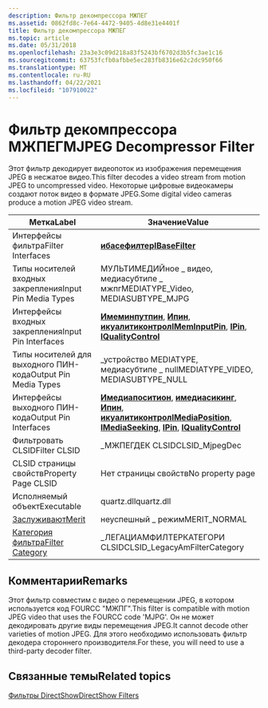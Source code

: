 ```yaml
---
description: Фильтр декомпрессора МЖПЕГ
ms.assetid: 0862fd8c-7e64-4472-9405-4d8e31e4401f
title: Фильтр декомпрессора МЖПЕГ
ms.topic: article
ms.date: 05/31/2018
ms.openlocfilehash: 23a3e3c09d218a83f5243bf6702d3b5fc3ae1c16
ms.sourcegitcommit: 63753fcfb0afbbe5ec283fb8316e62c2dc950f66
ms.translationtype: MT
ms.contentlocale: ru-RU
ms.lasthandoff: 04/22/2021
ms.locfileid: "107910022"
---
```

# <a name="mjpeg-decompressor-filter"></a><span data-ttu-id="d7979-103">Фильтр декомпрессора МЖПЕГ</span><span class="sxs-lookup"><span data-stu-id="d7979-103">MJPEG Decompressor Filter</span></span>

<span data-ttu-id="d7979-104">Этот фильтр декодирует видеопоток из изображения перемещения JPEG в несжатое видео.</span><span class="sxs-lookup"><span data-stu-id="d7979-104">This filter decodes a video stream from motion JPEG to uncompressed video.</span></span> <span data-ttu-id="d7979-105">Некоторые цифровые видеокамеры создают поток видео в формате JPEG.</span><span class="sxs-lookup"><span data-stu-id="d7979-105">Some digital video cameras produce a motion JPEG video stream.</span></span>



| <span data-ttu-id="d7979-106">Метка</span><span class="sxs-lookup"><span data-stu-id="d7979-106">Label</span></span> | <span data-ttu-id="d7979-107">Значение</span><span class="sxs-lookup"><span data-stu-id="d7979-107">Value</span></span> |
|------------------------------------------|----------------------------------------------------------------------------------------------------------------------------------------------------|
| <span data-ttu-id="d7979-108">Интерфейсы фильтра</span><span class="sxs-lookup"><span data-stu-id="d7979-108">Filter Interfaces</span></span>                        | [<span data-ttu-id="d7979-109">**ибасефилтер**</span><span class="sxs-lookup"><span data-stu-id="d7979-109">**IBaseFilter**</span></span>](/windows/desktop/api/Strmif/nn-strmif-ibasefilter)                                                                                                                 |
| <span data-ttu-id="d7979-110">Типы носителей входных закрепления</span><span class="sxs-lookup"><span data-stu-id="d7979-110">Input Pin Media Types</span></span>                    | <span data-ttu-id="d7979-111">МУЛЬТИМЕДИЙное \_ видео, медиасубтипе \_ мжпг</span><span class="sxs-lookup"><span data-stu-id="d7979-111">MEDIATYPE\_Video, MEDIASUBTYPE\_MJPG</span></span>                                                                                                               |
| <span data-ttu-id="d7979-112">Интерфейсы входных закрепления</span><span class="sxs-lookup"><span data-stu-id="d7979-112">Input Pin Interfaces</span></span>                     | <span data-ttu-id="d7979-113">[**Имеминпутпин**](/windows/desktop/api/Strmif/nn-strmif-imeminputpin), [**Ипин**](/windows/desktop/api/Strmif/nn-strmif-ipin), [**икуалитиконтрол**](/windows/desktop/api/Strmif/nn-strmif-iqualitycontrol)</span><span class="sxs-lookup"><span data-stu-id="d7979-113">[**IMemInputPin**](/windows/desktop/api/Strmif/nn-strmif-imeminputpin), [**IPin**](/windows/desktop/api/Strmif/nn-strmif-ipin), [**IQualityControl**](/windows/desktop/api/Strmif/nn-strmif-iqualitycontrol)</span></span>                                             |
| <span data-ttu-id="d7979-114">Типы носителей для выходного ПИН-кода</span><span class="sxs-lookup"><span data-stu-id="d7979-114">Output Pin Media Types</span></span>                   | <span data-ttu-id="d7979-115">\_устройство MEDIATYPE, медиасубтипе \_ null</span><span class="sxs-lookup"><span data-stu-id="d7979-115">MEDIATYPE\_VIDEO, MEDIASUBTYPE\_NULL</span></span>                                                                                                               |
| <span data-ttu-id="d7979-116">Интерфейсы выходного ПИН-кода</span><span class="sxs-lookup"><span data-stu-id="d7979-116">Output Pin Interfaces</span></span>                    | <span data-ttu-id="d7979-117">[**Имедиапоситион**](/windows/desktop/api/Control/nn-control-imediaposition), [**имедиасикинг**](/windows/desktop/api/Strmif/nn-strmif-imediaseeking), [**Ипин**](/windows/desktop/api/Strmif/nn-strmif-ipin), [**икуалитиконтрол**](/windows/desktop/api/Strmif/nn-strmif-iqualitycontrol)</span><span class="sxs-lookup"><span data-stu-id="d7979-117">[**IMediaPosition**](/windows/desktop/api/Control/nn-control-imediaposition), [**IMediaSeeking**](/windows/desktop/api/Strmif/nn-strmif-imediaseeking), [**IPin**](/windows/desktop/api/Strmif/nn-strmif-ipin), [**IQualityControl**](/windows/desktop/api/Strmif/nn-strmif-iqualitycontrol)</span></span> |
| <span data-ttu-id="d7979-118">Фильтровать CLSID</span><span class="sxs-lookup"><span data-stu-id="d7979-118">Filter CLSID</span></span>                             | <span data-ttu-id="d7979-119">\_МЖПЕГДЕК CLSID</span><span class="sxs-lookup"><span data-stu-id="d7979-119">CLSID\_MjpegDec</span></span>                                                                                                                                    |
| <span data-ttu-id="d7979-120">CLSID страницы свойств</span><span class="sxs-lookup"><span data-stu-id="d7979-120">Property Page CLSID</span></span>                      | <span data-ttu-id="d7979-121">Нет страницы свойств</span><span class="sxs-lookup"><span data-stu-id="d7979-121">No property page</span></span>                                                                                                                                   |
| <span data-ttu-id="d7979-122">Исполняемый объект</span><span class="sxs-lookup"><span data-stu-id="d7979-122">Executable</span></span>                               | <span data-ttu-id="d7979-123">quartz.dll</span><span class="sxs-lookup"><span data-stu-id="d7979-123">quartz.dll</span></span>                                                                                                                                         |
| [<span data-ttu-id="d7979-124">Заслуживают</span><span class="sxs-lookup"><span data-stu-id="d7979-124">Merit</span></span>](merit.md)                       | <span data-ttu-id="d7979-125">неуспешный \_ режим</span><span class="sxs-lookup"><span data-stu-id="d7979-125">MERIT\_NORMAL</span></span>                                                                                                                                      |
| [<span data-ttu-id="d7979-126">Категория фильтра</span><span class="sxs-lookup"><span data-stu-id="d7979-126">Filter Category</span></span>](filter-categories.md) | <span data-ttu-id="d7979-127">\_ЛЕГАЦИАМФИЛТЕРКАТЕГОРИ CLSID</span><span class="sxs-lookup"><span data-stu-id="d7979-127">CLSID\_LegacyAmFilterCategory</span></span>                                                                                                                      |



 

## <a name="remarks"></a><span data-ttu-id="d7979-128">Комментарии</span><span class="sxs-lookup"><span data-stu-id="d7979-128">Remarks</span></span>

<span data-ttu-id="d7979-129">Этот фильтр совместим с видео о перемещении JPEG, в котором используется код FOURCC "МЖПГ".</span><span class="sxs-lookup"><span data-stu-id="d7979-129">This filter is compatible with motion JPEG video that uses the FOURCC code 'MJPG'.</span></span> <span data-ttu-id="d7979-130">Он не может декодировать другие виды перемещения JPEG.</span><span class="sxs-lookup"><span data-stu-id="d7979-130">It cannot decode other varieties of motion JPEG.</span></span> <span data-ttu-id="d7979-131">Для этого необходимо использовать фильтр декодера стороннего производителя.</span><span class="sxs-lookup"><span data-stu-id="d7979-131">For these, you will need to use a third-party decoder filter.</span></span>

## <a name="related-topics"></a><span data-ttu-id="d7979-132">Связанные темы</span><span class="sxs-lookup"><span data-stu-id="d7979-132">Related topics</span></span>

<dl> <dt>

[<span data-ttu-id="d7979-133">Фильтры DirectShow</span><span class="sxs-lookup"><span data-stu-id="d7979-133">DirectShow Filters</span></span>](directshow-filters.md)
</dt> </dl>

 

 



